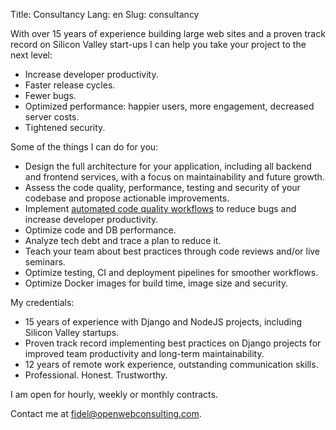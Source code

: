 Title: Consultancy
Lang: en
Slug: consultancy

With over 15 years of experience building large web sites and a proven track record on Silicon Valley start-ups I can help you take your project to the next level:

- Increase developer productivity.
- Faster release cycles.
- Fewer bugs.
- Optimized performance: happier users, more engagement, decreased server costs.
- Tightened security.

Some of the things I can do for you:

- Design the full architecture for your application, including all backend and frontend services, with a focus on maintainability and future growth.
- Assess the code quality, performance, testing and security of your codebase and propose actionable improvements.
- Implement [automated code quality workflows]({filename}/software/2023-06-20_automating_python_code_quality.md) to reduce bugs and increase developer productivity.
- Optimize code and DB performance.
- Analyze tech debt and trace a plan to reduce it.
- Teach your team about best practices through code reviews and/or live seminars.
- Optimize testing, CI and deployment pipelines for smoother workflows.
- Optimize Docker images for build time, image size and security.

My credentials:

- 15 years of experience with Django and NodeJS projects, including Silicon Valley startups.
- Proven track record implementing best practices on Django projects for improved team productivity and long-term maintainability.
- 12 years of remote work experience, outstanding communication skills.
- Professional. Honest. Trustworthy.

I am open for hourly, weekly or monthly contracts.

Contact me at <a href="mailto:fidel@openwebconsulting.com">fidel@openwebconsulting.com</a>.

